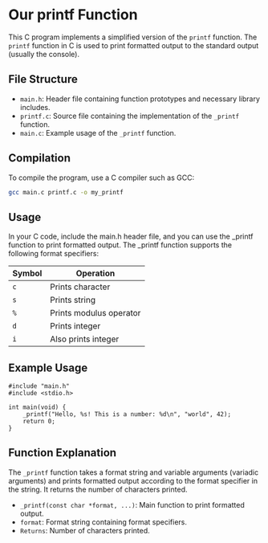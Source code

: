 # Our printf Function

This C program implements a simplified version of the `printf` function. The `printf` function in C is used to print formatted output to the standard output (usually the console).

## File Structure

- `main.h`: Header file containing function prototypes and necessary library includes.
- `printf.c`: Source file containing the implementation of the `_printf` function.
- `main.c`: Example usage of the `_printf` function.

## Compilation

To compile the program, use a C compiler such as GCC:

```bash
gcc main.c printf.c -o my_printf
```
## Usage
In your C code, include the main.h header file, and you can use the _printf function to print formatted output. The _printf function supports the following format specifiers:

| Symbol | Operation |
|--|--|
| `c` | Prints character |
| `s` | Prints string |
| `%` | Prints modulus operator |
| `d` | Prints integer |
| `i` | Also prints integer |

## Example Usage
```
#include "main.h"
#include <stdio.h>

int main(void) {
    _printf("Hello, %s! This is a number: %d\n", "world", 42);
    return 0;
}
```
## Function Explanation
The `_printf` function takes a format string and variable arguments (variadic arguments) and prints formatted output according to the format specifier in the string. It returns the number of characters printed.

- `_printf(const char *format, ...)`: Main function to print formatted output.
- `format`: Format string containing format specifiers.
- `Returns`: Number of characters printed.


